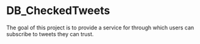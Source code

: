 # DB_CheckedTweets
The goal of this project is to provide a service for through which users can subscribe to tweets they can trust. 
